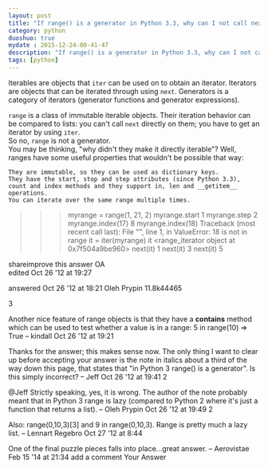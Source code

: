 ```yaml
---
layout: post
title: "If range() is a generator in Python 3.3, why can I not call next() on a range"
category: python
duoshuo: true
mydate : 2015-12-24-00-41-47
description: "If range() is a generator in Python 3.3, why can I not call next() on a range"
tags: [python]
---
```


Iterables are objects that `iter` can be used on to obtain an iterator. Iterators are objects that can be iterated through using `next`. Generators is a category of iterators (generator functions and generator expressions).    

`range` is a class of immutable iterable objects. Their iteration behavior can be compared to lists: you can't call `next` directly on them; you have to get an iterator by using `iter`.                        
So no, `range` is not a generator.    
You may be thinking, "why didn't they make it directly iterable"? Well, ranges have some useful properties that wouldn't be possible that way:

    They are immutable, so they can be used as dictionary keys.
    They have the start, stop and step attributes (since Python 3.3), count and index methods and they support in, len and __getitem__ operations.
    You can iterate over the same range multiple times.

>>> myrange = range(1, 21, 2)
>>> myrange.start
1
>>> myrange.step
2
>>> myrange.index(17)
8
>>> myrange.index(18)
Traceback (most recent call last):
  File "<stdin>", line 1, in <module>
ValueError: 18 is not in range
>>> it = iter(myrange)
>>> it
<range_iterator object at 0x7f504a9be960>
>>> next(it)
1
>>> next(it)
3
>>> next(it)
5

shareimprove this answer
OA	
edited Oct 26 '12 at 19:27
	
answered Oct 26 '12 at 18:21
Oleh Prypin
11.8k44465
	
3 	 
	
Another nice feature of range objects is that they have a __contains__ method which can be used to test whether a value is in a range: 5 in range(10) => True – kindall Oct 26 '12 at 19:21
   	 
	
Thanks for the answer; this makes sense now. The only thing I want to clear up before accepting your answer is the note in italics about a third of the way down this page, that states that "in Python 3 range() is a generator". Is this simply incorrect? – Jeff Oct 26 '12 at 19:41
2 	 
	
@Jeff Strictly speaking, yes, it is wrong. The author of the note probably meant that in Python 3 range is lazy (compared to Python 2 where it's just a function that returns a list). – Oleh Prypin Oct 26 '12 at 19:49
2 	 
	
Also: range(0,10,3)[3] and 9 in range(0,10,3). Range is pretty much a lazy list. – Lennart Regebro Oct 27 '12 at 8:44
   	 
	
One of the final puzzle pieces falls into place...great answer. – Aerovistae Feb 15 '14 at 21:34
add a comment
Your Answer

 

